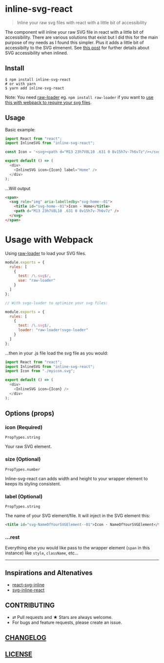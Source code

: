 # inline-svg-react

> Inline your raw svg files with react with a little bit of accessibility

The component will inline your raw SVG file in react with a little bit of accessibility. There are various
solutions that exist but I did this for the main purpose of my needs as I found this simpler. Plus it adds a little bit of accessibilty to the SVG elmenent. See [this post](https://css-tricks.com/accessible-svgs/#article-header-id-6) for further details about SVG accessibility when inlined.

## Install

```console
$ npm install inline-svg-react
# or with yarn
$ yarn add inline-svg-react
```

Note: You need [raw-loader](https://github.com/webpack-contrib/raw-loader) eg. `npm install raw-loader` if you want to [use this with webpack to require your svg files](#usage-with-webpack).

## Usage

Basic example:

```js
import React from "react";
import InlineSVG from "inline-svg-react";

const Icon = '<svg><path d="M13 23h7V8L10 .631 0 8v15h7v-7h6v7z"/></svg>';

export default () => (
  <div>
    <InlineSVG icon={Icon} label="Home" />
  </div>
);
```

...Will output

```html
<span>
  <svg role="img" aria-labelledby="svg-home--01">
    <title id="svg-home--01">Icon - Home</title>
    <path d="M13 23h7V8L10 .631 0 8v15h7v-7h6v7z" />
  </svg>
</span>
```

# Usage with Webpack

Using [raw-loader](https://github.com/webpack-contrib/raw-loader) to load your SVG files.

```js
module.exports = {
  rules: [
    {
      test: /\.svg$/,
      use: "raw-loader"
    }
  ]
};

// With svgo-loader to optimize your svg files:

module.exports = {
  rules: [
    {
      test: /\.svg$/,
      loader: "raw-loader!svgo-loader"
    }
  ]
};
```

...then in your .js file load the svg file as you would:

```js
import React from "react";
import InlineSVG from "inline-svg-react";
import Icon from "./myicon.svg";

export default () => (
  <div>
    <InlineSVG icon={Icon} />
  </div>
);
```

## Options (props)

### icon (Required)

`PropTypes.string`

Your raw SVG element.

### size (Optional)

`PropTypes.number`

Inline-svg-react can adds width and height to your wrapper element to keeps its styling consistent.

### label (Optional)

`PropTypes.string`

The name of your SVG element/file. It will inject in the SVG element this:

```html
<title id="svg-NameOfYourSVGElement--01">Icon - NameOfYourSVGElement</title>
```

### ...rest

Everything else you would like pass to the wrapper element (`span` in this instance) like `style`, `className`, etc...

---

## Inspirations and Altenatives

- [react-svg-inline](https://github.com/MoOx/react-svg-inline)
- [svg-inline-react](https://github.com/sairion/svg-inline-react)

## CONTRIBUTING

- ⇄ Pull requests and ★ Stars are always welcome.
- For bugs and feature requests, please create an issue.

## [CHANGELOG](CHANGELOG.md)

## [LICENSE](LICENSE)

